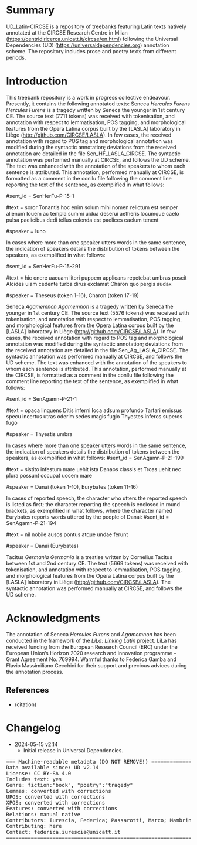 # Summary

UD_Latin-CIRCSE is a repository of treebanks featuring Latin texts natively annotated at the CIRCSE Research Centre in Milan (https://centridiricerca.unicatt.it/circse/en.html) following the Universal Dependencies (UD) (https://universaldependencies.org) annotation scheme.
The repository includes prose and poetry texts from different periods.


# Introduction

This treebank repository is a work in progress collective endeavour. Presently, it contains the following annotated texts: 
Seneca *Hercules Furens*
*Hercules Furens* is a tragedy written by Seneca the younger in 1st century CE. The source text (7711 tokens) was received with tokenisation, and annotation with respect to lemmatisation, POS tagging, and morphological features from the Opera Latina corpus built by the [LASLA] laboratory in Liège (http://github.com/CIRCSE/LASLA).
In few cases, the received annotation with regard to POS tag and morphological annotation was modified during the syntactic annotation; deviations from the received annotation are detailed in the file Sen_HF_LASLA_CIRCSE.
The syntactic annotation was performed manually at CIRCSE, and follows the UD scheme. 
The text was enhanced with the annotation of the speakers to whom each sentence is attributed. This annotation, performed manually at CIRCSE, is formatted as a comment in the conllu file following the comment line reporting the text of the sentence, as exemplified in what follows:

#sent_id = SenHerFu-P-15-1

#text = soror Tonantis hoc enim solum mihi nomen relictum est semper alienum Iouem ac templa summi uidua deserui aetheris locumque caelo pulsa paelicibus dedi tellus colenda est paelices caelum tenent

#speaker = Iuno

In cases where more than one speaker utters words in the same sentence, the indication of speakers details the distribution of tokens between the speakers, as exemplified in what follows:

#sent_id = SenHerFu-P-15-291

#text = hic onere uacuam litori puppem applicans repetebat umbras poscit Alcides uiam cedente turba dirus exclamat Charon quo pergis audax

#speaker = Theseus (token 1-16), Charon (token 17-19)

Seneca *Agamemnon*
*Agamemnon* is a tragedy written by Seneca the younger in 1st century CE. The source text (5576 tokens) was received with tokenisation, and annotation with respect to lemmatisation, POS tagging, and morphological features from the Opera Latina corpus built by the [LASLA] laboratory in Liège (http://github.com/CIRCSE/LASLA).
In few cases, the received annotation with regard to POS tag and morphological annotation was modified during the syntactic annotation; deviations from the received annotation are detailed in the file Sen_Ag_LASLA_CIRCSE.
The syntactic annotation was performed manually at CIRCSE, and follows the UD scheme.
The text was enhanced with the annotation of the speakers to whom each sentence is attributed. This annotation, performed manually at the CIRCSE, is formatted as a comment in the conllu file following the comment line reporting the text of the sentence, as exemplified in what follows:

#sent_id = SenAgamn-P-21-1

#text = opaca linquens Ditis inferni loca adsum profundo Tartari emissus specu incertus utras oderim sedes magis fugio Thyestes inferos superos fugo

#speaker = Thyestis umbra

In cases where more than one speaker utters words in the same sentence, the indication of speakers details the distribution of tokens between the speakers, as exemplified in what follows:
#sent_id = SenAgamn-P-21-199

#text = sistito infestum mare uehit ista Danaos classis et Troas uehit nec plura possunt occupat uocem mare

#speaker = Danai (token 1-10), Eurybates (token 11-16)

In cases of reported speech, the character who utters the reported speech is listed as first; the character reporting the speech is enclosed in round brackets, as exemplified in what follows, where the character named Eurybates reports words uttered by the people of Danai:
#sent_id = SenAgamn-P-21-194

#text = nil nobile ausos pontus atque undae ferunt

#speaker = Danai (Eurybates)


Tacitus *Germania*
*Germania* is a treatise written by Cornelius Tacitus between 1st and 2nd century CE.
The text (5669 tokens) was received with tokenisation, and annotation with respect to lemmatisation, POS tagging, and morphological features from the Opera Latina corpus built by the [LASLA] laboratory in Liège (http://github.com/CIRCSE/LASLA).
The syntactic annotation was performed manually at CIRCSE, and follows the UD scheme.


# Acknowledgments

The annotation of Seneca *Hercules Furens* and *Agamemnon* has been conducted in the framework of the _LiLa: Linking Latin_ project. LiLa has received funding from the European Research Council (ERC) under the European Union’s Horizon 2020 research and innovation programme – Grant Agreement No. 769994. Warmful thanks to Federica Gamba and Flavio Massimiliano Cecchini for their support and precious advices during the annotation process.

## References

* (citation)


# Changelog

* 2024-05-15 v2.14
  * Initial release in Universal Dependencies.


<pre>
=== Machine-readable metadata (DO NOT REMOVE!) ================================
Data available since: UD v2.14
License: CC BY-SA 4.0
Includes text: yes
Genre: fiction:"book", "poetry":"tragedy"
Lemmas: converted with corrections
UPOS: converted with corrections
XPOS: converted with corrections
Features: converted with corrections
Relations: manual native
Contributors: Iurescia, Federica; Passarotti, Marco; Mambrini, Francesco; Moretti, Giovanni; Ruffolo, Paolo; Gamba, Federica; Cecchini, Flavio Massimiliano
Contributing: here
Contact: federica.iurescia@unicatt.it
===============================================================================
</pre>
